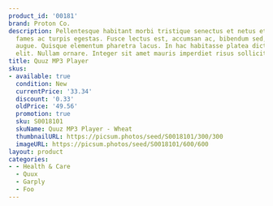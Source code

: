 ```yaml
---
product_id: '00181'
brand: Proton Co.
description: Pellentesque habitant morbi tristique senectus et netus et malesuada
  fames ac turpis egestas. Fusce lectus est, accumsan ac, bibendum sed, porta eget,
  augue. Quisque elementum pharetra lacus. In hac habitasse platea dictumst. Quisque
  elit. Nullam ornare. Integer sit amet mauris imperdiet risus sollicitudin rutrum.
title: Quuz MP3 Player
skus:
- available: true
  condition: New
  currentPrice: '33.34'
  discount: '0.33'
  oldPrice: '49.56'
  promotion: true
  sku: S0018101
  skuName: Quuz MP3 Player - Wheat
  thumbnailURL: https://picsum.photos/seed/S0018101/300/300
  imageURL: https://picsum.photos/seed/S0018101/600/600
layout: product
categories:
- - Health & Care
  - Quux
  - Garply
  - Foo
---
```

